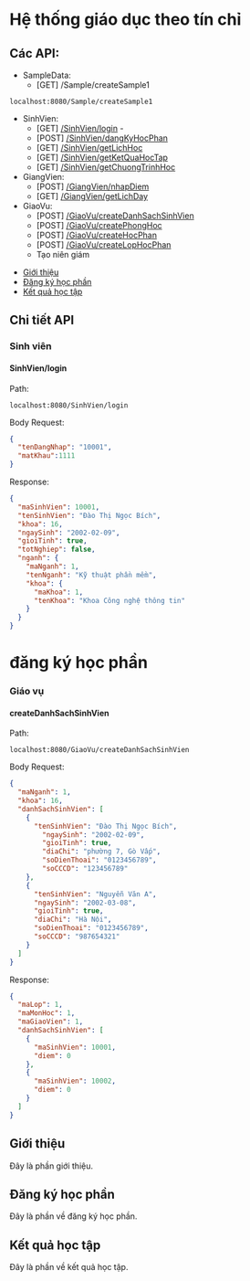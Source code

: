 # Hệ thống giáo dục theo tín chỉ
## Các API:
* SampleData:
    * [GET] /Sample/createSample1
```http 
localhost:8080/Sample/createSample1
```

* SinhVien:
    * [GET] [/SinhVien/login](#SinhVien/login) - 
    * [POST] [/SinhVien/dangKyHocPhan](#SinhVien/dangKyHocPhan)
    * [GET] [/SinhVien/getLichHoc](#SinhVien/getLichHoc)
    * [GET] [/SinhVien/getKetQuaHocTap](#SinhVien/getKetQuaHocTap)
    * [GET] [/SinhVien/getChuongTrinhHoc](#SinhVien/getChuongTrinhHoc)
* GiangVien: 
    * [POST] [/GiangVien/nhapDiem](#GiangVien/nhapDiem)
    * [GET] [/GiangVien/getLichDay](#GiangVien/getLichDay)
* GiaoVu:
    * [POST] [/GiaoVu/createDanhSachSinhVien](#GiaoVu/createDanhSachSinhVien)
    * [POST] [/GiaoVu/createPhongHoc](#GiaoVu/createPhongHoc)
    * [POST] [/GiaoVu/createHocPhan](#GiaoVu/createHocPhan)
    * [POST] [/GiaoVu/createLopHocPhan](#GiaoVu/createLopHocPhan)
    * Tạo niên giám

- [Giới thiệu](#giới-thiệu)
- [Đăng ký học phần](#đăng-ký-học-phần)
- [Kết quả học tập](#kết-quả-học-tập)

## Chi tiết API
### Sinh viên
#### SinhVien/login
Path:
```http
localhost:8080/SinhVien/login
```

Body Request:
```json
{
  "tenDangNhap": "10001",
  "matKhau":1111
}
```

Response:
```json
{
  "maSinhVien": 10001,
  "tenSinhVien": "Đào Thị Ngọc Bích",
  "khoa": 16,
  "ngaySinh": "2002-02-09",
  "gioiTinh": true,
  "totNghiep": false,
  "nganh": {
    "maNganh": 1,
    "tenNganh": "Kỹ thuật phần mềm",
    "khoa": {
      "maKhoa": 1,
      "tenKhoa": "Khoa Công nghệ thông tin"
    }
  }
}
```

# đăng ký học phần


### Giáo vụ
#### createDanhSachSinhVien
Path:
```http
localhost:8080/GiaoVu/createDanhSachSinhVien
```

Body Request:
```json
{
  "maNganh": 1,
  "khoa": 16,
  "danhSachSinhVien": [
    {
      "tenSinhVien": "Đào Thị Ngọc Bích",
        "ngaySinh": "2002-02-09",
        "gioiTinh": true,
        "diaChi": "phường 7, Gò Vấp",
        "soDienThoai": "0123456789",
        "soCCCD": "123456789"
    },
    {
      "tenSinhVien": "Nguyễn Văn A",
      "ngaySinh": "2002-03-08",
      "gioiTinh": true,
      "diaChi": "Hà Nội",
      "soDienThoai": "0123456789",
      "soCCCD": "987654321"
    }
  ]
}
```

Response:
```json
{
  "maLop": 1,
  "maMonHoc": 1,
  "maGiaoVien": 1,
  "danhSachSinhVien": [
    {
      "maSinhVien": 10001,
      "diem": 0
    },
    {
      "maSinhVien": 10002,
      "diem": 0
    }
  ]
}
```

## Giới thiệu

Đây là phần giới thiệu.

## Đăng ký học phần

Đây là phần về đăng ký học phần.

## Kết quả học tập

Đây là phần về kết quả học tập.

